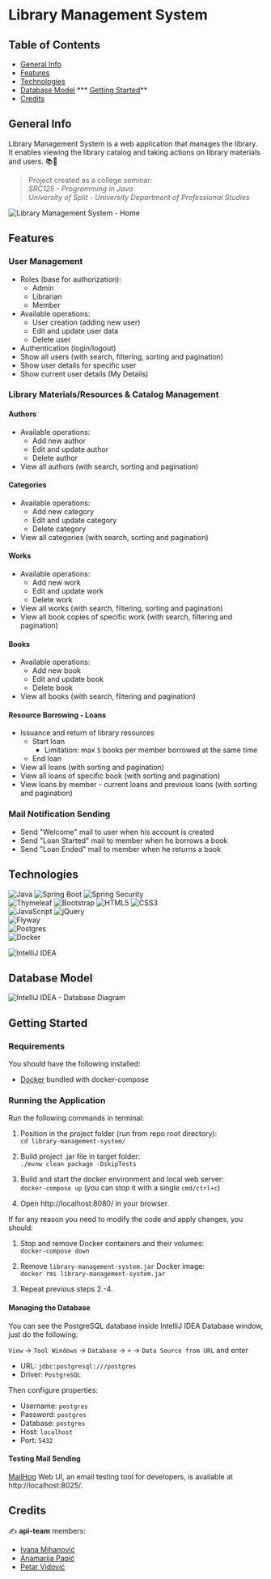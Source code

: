 # Library Management System

## Table of Contents

* [General Info](#general-info)
* [Features](#features)
* [Technologies](#technologies)
* [Database Model](#database-model)
*** [Getting Started](#getting-started)**
* [Credits](#credits)

## General Info

Library Management System is a web application that manages the library. It enables viewing the library catalog and taking actions on library materials and users. 📚👥

> Project created as a college seminar:  
> *SRC125 - Programming in Java*  
> *University of Split - University Department of Professional Studies*

![Library Management System - Home](https://user-images.githubusercontent.com/92815435/218094062-352f46a9-68e5-4524-a2a6-4dd2f96ceb25.png "Library Management System - Home")

## Features

### User Management

- Roles (base for authorization):
    - Admin
    - Librarian
    - Member
- Available operations:
    - User creation (adding new user)
    - Edit and update user data
    - Delete user
- Authentication (login/logout)
- Show all users (with search, filtering, sorting and pagination)
- Show user details for specific user
- Show current user details (My Details)

### Library Materials/Resources & Catalog Management

#### Authors

- Available operations:
    - Add new author
    - Edit and update author
    - Delete author
- View all authors (with search, sorting and pagination)

#### Categories

- Available operations:
    - Add new category
    - Edit and update category
    - Delete category
- View all categories (with search, sorting and pagination)

#### Works

- Available operations:
    - Add new work
    - Edit and update work
    - Delete work
- View all works (with search, filtering, sorting and pagination)
- View all book copies of specific work (with search, filtering and pagination)

#### Books

- Available operations:
    - Add new book
    - Edit and update book
    - Delete book
- View all books (with search, filtering and pagination)

#### Resource Borrowing - Loans

- Issuance and return of library resources
    - Start loan
        - Limitation: max `5` books per member borrowed at the same time
    - End loan
- View all loans (with sorting and pagination)
- View all loans of specific book (with sorting and pagination)
- View loans by member - current loans and previous loans (with sorting and pagination)

### Mail Notification Sending

- Send "Welcome" mail to user when his account is created
- Send "Loan Started" mail to member when he borrows a book
- Send "Loan Ended" mail to member when he returns a book 

## Technologies

![Java](https://img.shields.io/badge/java-%23ED8B00.svg?style=for-the-badge&logo=java&logoColor=white)
![Spring Boot](https://img.shields.io/badge/Spring%20Boot-6DB33F.svg?style=for-the-badge&logo=Spring-Boot&logoColor=white)
![Spring Security](https://img.shields.io/badge/Spring%20Security-6DB33F.svg?style=for-the-badge&logo=Spring-Security&logoColor=white)  
![Thymeleaf](https://img.shields.io/badge/Thymeleaf-%23005C0F.svg?style=for-the-badge&logo=Thymeleaf&logoColor=white)
![Bootstrap](https://img.shields.io/badge/bootstrap-%23563D7C.svg?style=for-the-badge&logo=bootstrap&logoColor=white)
![HTML5](https://img.shields.io/badge/html5-%23E34F26.svg?style=for-the-badge&logo=html5&logoColor=white)
![CSS3](https://img.shields.io/badge/css3-%231572B6.svg?style=for-the-badge&logo=css3&logoColor=white)  
![JavaScript](https://img.shields.io/badge/javascript-%23323330.svg?style=for-the-badge&logo=javascript&logoColor=%23F7DF1E)
![jQuery](https://img.shields.io/badge/jquery-%230769AD.svg?style=for-the-badge&logo=jquery&logoColor=white)  
![Flyway](https://img.shields.io/badge/Flyway-CC0200.svg?style=for-the-badge&logo=Flyway&logoColor=white)  
![Postgres](https://img.shields.io/badge/postgres-%23316192.svg?style=for-the-badge&logo=postgresql&logoColor=white)  
![Docker](https://img.shields.io/badge/docker-%230db7ed.svg?style=for-the-badge&logo=docker&logoColor=white)  

![IntelliJ IDEA](https://img.shields.io/badge/IntelliJIDEA-000000.svg?style=for-the-badge&logo=intellij-idea&logoColor=white)

## Database Model

![IntelliJ IDEA - Database Diagram](https://user-images.githubusercontent.com/92815435/218085760-eda35b13-4193-4f88-a39c-9d8345a842e0.png "IntelliJ IDEA - Database Diagram")  

## Getting Started

### Requirements

You should have the following installed:

- [Docker](https://www.docker.com/community-edition) bundled with docker-compose

### Running the Application

Run the following commands in terminal:  

1. Position in the project folder (run from repo root directory):  
`cd library-management-system/`

2. Build project .jar file in target folder:  
`./mvnw clean package -DskipTests`

3. Build and start the docker environment and local web server:  
`docker-compose up` (you can stop it with a single `cmd/ctrl+c`)

4. Open http://localhost:8080/ in your browser.

If for any reason you need to modify the code and apply changes, you should:

1. Stop and remove Docker containers and their volumes:  
`docker-compose down`

2. Remove `library-management-system.jar` Docker image:  
`docker rmi library-management-system.jar`

3. Repeat previous steps 2.-4.

#### Managing the Database

You can see the PostgreSQL database inside IntelliJ IDEA Database window, just do the following:  

`View` -> `Tool Windows` -> `Database` -> `+` -> `Data Source from URL` and enter  

- URL: `jdbc:postgresql:///postgres`
- Driver: `PostgreSQL`

Then configure properties:  

- Username: `postgres`
- Password: `postgres`
- Database: `postgres`
- Host: `localhost`
- Port: `5432`

#### Testing Mail Sending

[MailHog](https://github.com/mailhog/MailHog) Web UI, an email testing tool for developers, is available at http://localhost:8025/.

## Credits

 ✍️ **api-team** members: 

* [Ivana Mihanović](https://github.com/imihanovic)
* [Anamarija Papić](https://github.com/anamarijapapic)
* [Petar Vidović](https://github.com/Petar1107)
